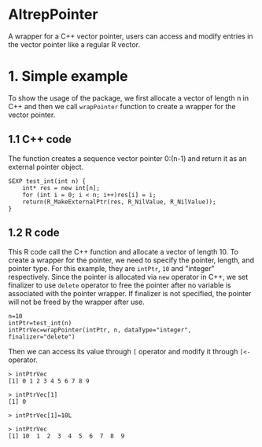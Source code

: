 # AltrepPointer
A wrapper for a C++ vector pointer, users can access and modify entries in the vector pointer like a regular R vector.

# 1. Simple example
To show the usage of the package, we first allocate a vector of length n in C++ and then we call `wrapPointer` function to create
a wrapper for the vector pointer.

## 1.1 C++ code
The function creates a sequence vector pointer 0:(n-1) and return it as an external pointer object.

```
SEXP test_int(int n) {
	int* res = new int[n];
	for (int i = 0; i < n; i++)res[i] = i;
	return(R_MakeExternalPtr(res, R_NilValue, R_NilValue));
}
```


## 1.2 R code
This R code call the C++ function and allocate a vector of length 10. To create a wrapper for the pointer, we need 
to specify the pointer, length, and pointer type. For this example, they are `intPtr`, `10` and "integer" respectively.
Since the pointer is allocated via `new` operator in C++, we set finalizer to use `delete` operator to free the pointer
after no variable is associated with the pointer wrapper. If finalizer is not specified, the pointer will not be freed
by the wrapper after use.

```
n=10
intPtr=test_int(n)
intPtrVec=wrapPointer(intPtr, n, dataType="integer", finalizer="delete")
```

Then we can access its value through `[` operator and modify it through `[<-` operator.
```
> intPtrVec
[1] 0 1 2 3 4 5 6 7 8 9

> intPtrVec[1]
[1] 0

> intPtrVec[1]=10L

> intPtrVec
[1] 10  1  2  3  4  5  6  7  8  9
```

